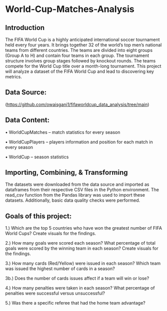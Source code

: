 # World-Cup-Matches-Analysis

## Introduction
The FIFA World Cup is a highly anticipated international soccer tournament held every four years. It brings together 32 of the world’s top men’s national teams from different countries. The teams are divided into eight groups (Group A to H) and contain four teams in each group. The tournament structure involves group stages followed by knockout rounds. The teams compete for the World Cup title over a month-long tournament. This project will analyze a dataset of the FIFA World Cup and lead to discovering key metrics.

## Data Source:
(https://github.com/owaisgani1/fifaworldcup_data_analysis/tree/main)

## Data Content:
•	WorldCupMatches – match statistics for every season 

•	WorldCupPlayers – players information and position for each match in every season 

•	WorldCup – season statistics 

## Importing, Combining, & Transforming
The datasets were downloaded from the data source and imported as dataframes from their respective CSV files in the Python environment. The read_csv function from the Pandas library was used to import these datasets. Additionally, basic data quality checks were performed.

## Goals of this project:
1.) Which are the top 5 countries who have won the greatest number of FIFA World Cups? Create visuals for the findings.

2.) How many goals were scored each season? What percentage of total goals were scored by the winning team in each season? Create visuals for the findings.

3.) How many cards (Red/Yellow) were issued in each season? Which team was issued the highest number of cards in a season?

3b.) Does the number of cards issues affect if a team will win or lose?

4.) How many penalties were taken in each season? What percentage of penalties were successful versus unsuccessful?

5.)	Was there a specific referee that had the home team advantage?
